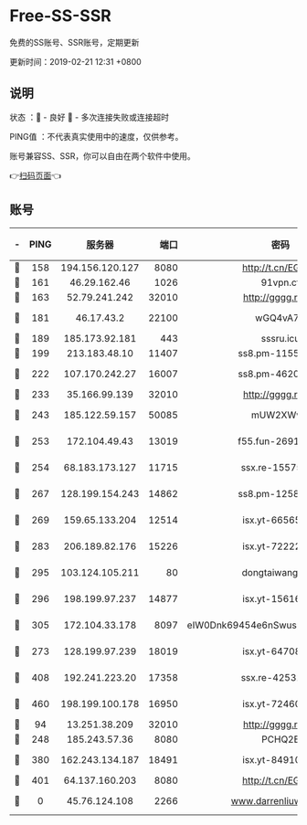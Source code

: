 # Free-SS-SSR

免费的SS账号、SSR账号，定期更新

更新时间：2019-02-21 12:31 +0800

## 说明

状态     ：🙂 - 良好 🙁 - 多次连接失败或连接超时

PING值   ：不代表真实使用中的速度，仅供参考。

账号兼容SS、SSR，你可以自由在两个软件中使用。

👉[扫码页面](https://liesauer.github.io/free-ss-ssr.github.io/)👈

## 账号

|-|PING|服务器|端口|密码|加密方式|区域|
|:----:|:----:|:-----:|-----:|:----:|:----:|:----:|
|🙂|158|194.156.120.127|8080|http://t.cn/EGJIyrl|rc4-md5|RU|
|🙂|161|46.29.162.46|1026|91vpn.cf|rc4-md5|RU|
|🙂|163|52.79.241.242|32010|http://gggg.rocks|chacha20|KR|
|🙂|181|46.17.43.2|22100|wGQ4vA7D|aes-256-gcm|RU|
|🙂|189|185.173.92.181|443|sssru.icu|rc4-md5|RU|
|🙂|199|213.183.48.10|11407|ss8.pm-11550642|rc4-md5|RU|
|🙂|222|107.170.242.27|16007|ss8.pm-46207230|aes-256-cfb|US|
|🙂|233|35.166.99.139|32010|http://gggg.rocks|chacha20|US|
|🙂|243|185.122.59.157|50085|mUW2XWw8|aes-256-cfb|GB|
|🙂|253|172.104.49.43|13019|f55.fun-26915398|aes-256-cfb|SG|
|🙂|254|68.183.173.127|11715|ssx.re-15575310|aes-256-cfb|US|
|🙂|267|128.199.154.243|14862|ss8.pm-12583893|aes-256-cfb|SG|
|🙂|269|159.65.133.204|12514|isx.yt-66565507|aes-256-cfb|SG|
|🙂|283|206.189.82.176|15226|isx.yt-72222677|aes-256-cfb|SG|
|🙂|295|103.124.105.211|80|dongtaiwang.com|aes-256-cfb|US|
|🙂|296|198.199.97.237|14877|isx.yt-15616961|aes-256-cfb|US|
|🙂|305|172.104.33.178|8097|eIW0Dnk69454e6nSwuspv9DmS201tQ0D|aes-256-cfb|SG|
|🙂|273|128.199.97.239|18019|isx.yt-64708187|aes-256-cfb|SG|
|🙂|408|192.241.223.20|17358|ssx.re-42531129|aes-256-cfb|US|
|🙂|460|198.199.100.178|16950|isx.yt-72460232|aes-256-cfb|US|
|🙁|94|13.251.38.209|32010|http://gggg.rocks|chacha20|SG|
|🙁|248|185.243.57.36|8080|PCHQ2E|rc4-md5|US|
|🙁|380|162.243.134.187|18491|isx.yt-84910823|aes-256-cfb|US|
|🙁|401|64.137.160.203|8080|http://t.cn/EGJIyrl|rc4-md5|CA|
|🙁|0|45.76.124.108|2266|www.darrenliuwei.com|aes-256-cfb|AU|
